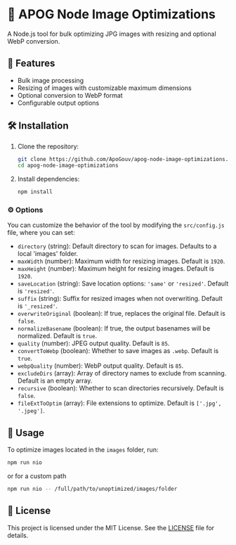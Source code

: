 # 📸 APOG Node Image Optimizations

A Node.js tool for bulk optimizing JPG images with resizing and optional WebP conversion.

## 🌟 Features

- Bulk image processing
- Resizing of images with customizable maximum dimensions
- Optional conversion to WebP format
- Configurable output options

## 🛠️ Installation

1. Clone the repository:
   ```bash
   git clone https://github.com/ApoGouv/apog-node-image-optimizations.git
   cd apog-node-image-optimizations
   ```

2. Install dependencies:
   ```bash
   npm install
   ```

### ⚙️ Options

You can customize the behavior of the tool by modifying the `src/config.js` file, where you can set:

- `directory` (string): Default directory to scan for images. Defaults to a local 'images' folder.
- `maxWidth` (number): Maximum width for resizing images. Default is `1920`.
- `maxHeight` (number): Maximum height for resizing images. Default is `1920`.
- `saveLocation` (string): Save location options: `'same'` or `'resized'`. Default is `'resized'`.
- `suffix` (string): Suffix for resized images when not overwriting. Default is `'_resized'`.
- `overwriteOriginal` (boolean): If true, replaces the original file. Default is `false`.
- `normalizeBasename` (boolean): If true, the output basenames will be normalized. Default is `true`.
- `quality` (number): JPEG output quality. Default is `85`.
- `convertToWebp` (boolean): Whether to save images as `.webp`. Default is `true`.
- `webpQuality` (number): WebP output quality. Default is `85`.
- `excludeDirs` (array): Array of directory names to exclude from scanning. Default is an empty array.
- `recursive` (boolean): Whether to scan directories recursively. Default is `false`.
- `fileExtToOptim` (array): File extensions to optimize. Default is `['.jpg', '.jpeg']`.

## 📁 Usage

To optimize images located in the `images` folder, run:

```bash
npm run nio
```

or for a custom path

```bash
npm run nio -- /full/path/to/unoptimized/images/folder
```

## 📜 License

This project is licensed under the MIT License. See the [LICENSE](LICENSE) file for details.
